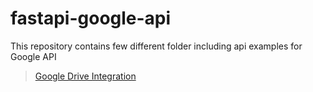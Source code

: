 # fastapi-google-api
This repository contains few different folder including api examples for Google API

> [Google Drive Integration](/google_drive/)